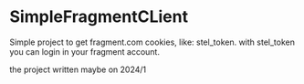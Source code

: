 # SimpleFragmentCLient
Simple project to get fragment.com cookies, like: stel_token.  with stel_token you can login in your fragment account. 


the project written maybe on 2024/1
